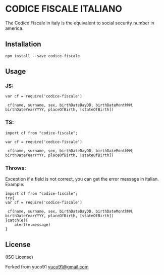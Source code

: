 # CODICE FISCALE ITALIANO

The Codice Fiscale in italy is the equivalent to social security number in america. 

## Installation

    npm install --save codice-fiscale

## Usage

### JS:

```
var cf = require('codice-fiscale')

 cf(name, surname, sex, birthDateDayDD, birthDateMonthMM, birthDateYearYYYY, placeOfBirth, [stateOfBirth])
```

### TS:

```
import cf from "codice-fiscale";

var cf = require('codice-fiscale')

 cf(name, surname, sex, birthDateDayDD, birthDateMonthMM, birthDateYearYYYY, placeOfBirth, [stateOfBirth])
```

### Throws:

Exception if a field is not correct, you can get the error message in italian.
Example:
```
import cf from "codice-fiscale";
try{
var cf = require('codice-fiscale')

 cf(name, surname, sex, birthDateDayDD, birthDateMonthMM, birthDateYearYYYY, placeOfBirth, [stateOfBirth])
}catch(e){
    alert(e.message)
}
```


## License


(ISC License)

Forked from yuco91 <yuco91@gmail.com>
